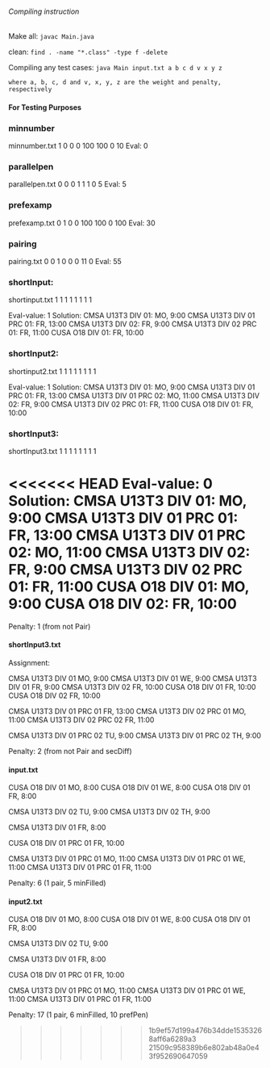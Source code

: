 
###### Compiling instruction
Make all:
    `javac Main.java`

clean:
    `find . -name "*.class" -type f -delete`    

Compiling any test cases:
    `java Main input.txt a b c d v x y z` 

    where a, b, c, d and v, x, y, z are the weight and penalty, respectively


#### For Testing Purposes

### minnumber
minnumber.txt 1 0 0 0 100 100 0 10
Eval: 0

### parallelpen
parallelpen.txt 0 0 0 1 1 1 0 5
Eval: 5

### prefexamp
prefexamp.txt 0 1 0 0 100 100 0 100
Eval: 30

### pairing 
pairing.txt 0 0 1 0 0 0 11 0
Eval: 55

### shortInput:
shortinput.txt 1 1 1 1 1 1 1 1

Eval-value: 1
Solution:
CMSA U13T3 DIV 01: MO, 9:00
CMSA U13T3 DIV 01 PRC 01: FR, 13:00
CMSA U13T3 DIV 02: FR, 9:00
CMSA U13T3 DIV 02 PRC 01: FR, 11:00
CUSA O18 DIV 01: FR, 10:00

### shortInput2:
shortinput2.txt 1 1 1 1 1 1 1 1

Eval-value: 1
Solution:
CMSA U13T3 DIV 01: MO, 9:00
CMSA U13T3 DIV 01 PRC 01: FR, 13:00
CMSA U13T3 DIV 01 PRC 02: MO, 11:00
CMSA U13T3 DIV 02: FR, 9:00
CMSA U13T3 DIV 02 PRC 01: FR, 11:00
CUSA O18 DIV 01: FR, 10:00

### shortInput3:
shortInput3.txt 1 1 1 1 1 1 1 1

<<<<<<< HEAD
Eval-value: 0
Solution:
CMSA U13T3 DIV 01: MO, 9:00
CMSA U13T3 DIV 01 PRC 01: FR, 13:00
CMSA U13T3 DIV 01 PRC 02: MO, 11:00
CMSA U13T3 DIV 02: FR, 9:00
CMSA U13T3 DIV 02 PRC 01: FR, 11:00
CUSA O18 DIV 01: MO, 9:00
CUSA O18 DIV 02: FR, 10:00
=======
Penalty: 1 (from not Pair)

#### shortInput3.txt

Assignment: 

CMSA U13T3 DIV 01           MO, 9:00
CMSA U13T3 DIV 01           WE, 9:00
CMSA U13T3 DIV 01           FR, 9:00
CMSA U13T3 DIV 02           FR, 10:00
CUSA O18 DIV 01             FR, 10:00
CUSA O18 DIV 02             FR, 10:00

CMSA U13T3 DIV 01 PRC 01    FR, 13:00
CMSA U13T3 DIV 02 PRC 01    MO, 11:00
CMSA U13T3 DIV 02 PRC 02    FR, 11:00

CMSA U13T3 DIV 01 PRC 02    TU, 9:00
CMSA U13T3 DIV 01 PRC 02    TH, 9:00

Penalty: 2 (from not Pair and secDiff)

#### input.txt
CUSA O18 DIV 01             MO, 8:00 
CUSA O18 DIV 01             WE, 8:00
CUSA O18 DIV 01             FR, 8:00

CMSA U13T3 DIV 02           TU, 9:00
CMSA U13T3 DIV 02           TH, 9:00

CMSA U13T3 DIV 01           FR, 8:00

CUSA O18 DIV 01 PRC 01      FR, 10:00 

CMSA U13T3 DIV 01 PRC 01    MO, 11:00
CMSA U13T3 DIV 01 PRC 01    WE, 11:00
CMSA U13T3 DIV 01 PRC 01    FR, 11:00

Penalty: 6 (1 pair, 5 minFilled)

#### input2.txt

CUSA O18 DIV 01             MO, 8:00 
CUSA O18 DIV 01             WE, 8:00
CUSA O18 DIV 01             FR, 8:00

CMSA U13T3 DIV 02           TU, 9:00

CMSA U13T3 DIV 01           FR, 8:00

CUSA O18 DIV 01 PRC 01      FR, 10:00 

CMSA U13T3 DIV 01 PRC 01    MO, 11:00
CMSA U13T3 DIV 01 PRC 01    WE, 11:00
CMSA U13T3 DIV 01 PRC 01    FR, 11:00

Penalty: 17 (1 pair, 6 minFilled, 10 prefPen)
>>>>>>> 1b9ef57d199a476b34dde15353268aff6a6289a3
>>>>>>> 21509c958389b6e802ab48a0e43f952690647059
